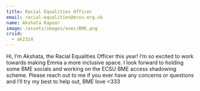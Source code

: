 ```yaml
---
title: Racial Equalities Officer
email: racial-equalities@ecsu.org.uk
name: Akshata Kapoor
image: /assets/images/exec/BME.png
crsid:
  - ak2314
---
```

Hi, I’m Akshata, the Racial Equalities Officer this year! I’m so excited to work towards making Emma a more inclusive space. I look forward to holding some BME socials and working on the ECSU BME access shadowing scheme. Please reach out to me if you ever have any concerns or questions and I’ll try my best to help out, BME love <333
